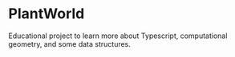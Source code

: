 # PlantWorld

Educational project to learn more about Typescript, computational geometry, and some data structures.
